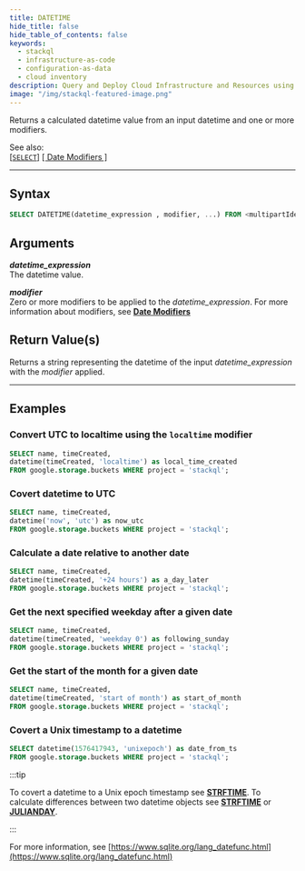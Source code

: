 ```yaml
---
title: DATETIME
hide_title: false
hide_table_of_contents: false
keywords:
  - stackql
  - infrastructure-as-code
  - configuration-as-data
  - cloud inventory
description: Query and Deploy Cloud Infrastructure and Resources using SQL
image: "/img/stackql-featured-image.png"
---
```

Returns a calculated datetime value from an input datetime and one or more modifiers.  

See also:  
[[` SELECT `]](/docs/language-spec/select) [[ Date Modifiers ]](/docs/language-spec/functions/datetime/date_modifiers) 

* * * 

## Syntax

```sql
SELECT DATETIME(datetime_expression , modifier, ...) FROM <multipartIdentifier>;
```

## Arguments

__*datetime_expression*__  
The datetime value.

__*modifier*__  
Zero or more modifiers to be applied to the *datetime_expression*.  For more information about modifiers, see [**Date Modifiers**](/docs/language-spec/functions/datetime/date_modifiers)

## Return Value(s)

Returns a string representing the datetime of the input *datetime_expression* with the *modifier* applied.

* * *

## Examples

### Convert UTC to localtime using the `localtime` modifier

```sql
SELECT name, timeCreated,
datetime(timeCreated, 'localtime') as local_time_created
FROM google.storage.buckets WHERE project = 'stackql';
```

### Covert datetime to UTC

```sql
SELECT name, timeCreated,
datetime('now', 'utc') as now_utc
FROM google.storage.buckets WHERE project = 'stackql';
```

### Calculate a date relative to another date

```sql
SELECT name, timeCreated,
datetime(timeCreated, '+24 hours') as a_day_later
FROM google.storage.buckets WHERE project = 'stackql';
```

### Get the next specified weekday after a given date

```sql
SELECT name, timeCreated,
datetime(timeCreated, 'weekday 0') as following_sunday
FROM google.storage.buckets WHERE project = 'stackql';
```

### Get the start of the month for a given date

```sql
SELECT name, timeCreated,
datetime(timeCreated, 'start of month') as start_of_month
FROM google.storage.buckets WHERE project = 'stackql';
```

### Covert a Unix timestamp to a datetime

```sql
SELECT datetime(1576417943, 'unixepoch') as date_from_ts
FROM google.storage.buckets WHERE project = 'stackql';
```

:::tip 

To covert a datetime to a Unix epoch timestamp see [**STRFTIME**](/docs/language-spec/functions/datetime/strftime).  To calculate differences between two datetime objects see [**STRFTIME**](/docs/language-spec/functions/datetime/strftime) or [**JULIANDAY**](/docs/language-spec/functions/datetime/julianday).

:::

For more information, see [https://www.sqlite.org/lang_datefunc.html](https://www.sqlite.org/lang_datefunc.html)